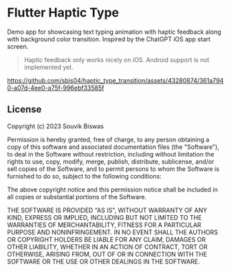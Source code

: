 # Flutter Haptic Type

Demo app for showcasing text typing animation with haptic feedback along with background color transition. Inspired by the ChatGPT iOS app start screen.

> Haptic feedback only works nicely on iOS. Android support is not implemented yet.

https://github.com/sbis04/haptic_type_transition/assets/43280874/361a7940-a07d-4ee0-a75f-996ebf33585f

## License

Copyright (c) 2023 Souvik Biswas

Permission is hereby granted, free of charge, to any person obtaining a copy
of this software and associated documentation files (the "Software"), to deal
in the Software without restriction, including without limitation the rights
to use, copy, modify, merge, publish, distribute, sublicense, and/or sell
copies of the Software, and to permit persons to whom the Software is
furnished to do so, subject to the following conditions:

The above copyright notice and this permission notice shall be included in all
copies or substantial portions of the Software.

THE SOFTWARE IS PROVIDED "AS IS", WITHOUT WARRANTY OF ANY KIND, EXPRESS OR
IMPLIED, INCLUDING BUT NOT LIMITED TO THE WARRANTIES OF MERCHANTABILITY,
FITNESS FOR A PARTICULAR PURPOSE AND NONINFRINGEMENT. IN NO EVENT SHALL THE
AUTHORS OR COPYRIGHT HOLDERS BE LIABLE FOR ANY CLAIM, DAMAGES OR OTHER
LIABILITY, WHETHER IN AN ACTION OF CONTRACT, TORT OR OTHERWISE, ARISING FROM,
OUT OF OR IN CONNECTION WITH THE SOFTWARE OR THE USE OR OTHER DEALINGS IN THE
SOFTWARE.

